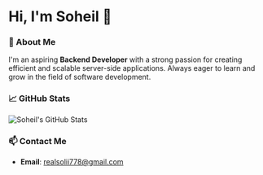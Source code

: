 # Hi, I'm Soheil 👋

### 🚀 About Me
I'm an aspiring **Backend Developer** with a strong passion for creating efficient and scalable server-side applications. Always eager to learn and grow in the field of software development.

### 📈 GitHub Stats
![Soheil's GitHub Stats](https://github-readme-stats.vercel.app/api?username=realsoli&show_icons=true&theme=radical)

### 📫 Contact Me
- **Email**: [realsolii778@gmail.com](mailto:realsolii778@gmail.com)
